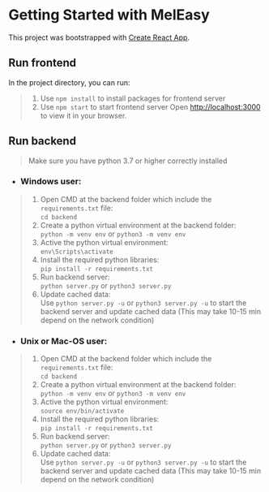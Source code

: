 # Getting Started with MelEasy

This project was bootstrapped with [Create React App](https://github.com/facebook/create-react-app).

## Run frontend

In the project directory, you can run:

> 1. Use `npm install` to install packages for frontend server
> 2. Use `npm start` to start frontend server
Open [http://localhost:3000](http://localhost:3000) to view it in your browser.
  
## Run backend
> Make sure you have python 3.7 or higher correctly installed  

* ### Windows user:
> 1. Open CMD at the backend folder which include the `requirements.txt` file:<br>
> `cd backend`
> 2. Create a python virtual environment at the backend folder:<br>
> `python -m venv env` or `python3 -m venv env`
> 3. Active the python virtual environment:<br>
> `env\Scripts\activate`  
> 4. Install the required python libraries:<br>
> `pip install -r requirements.txt`
> 5. Run backend server:<br>
> `python server.py` or `python3 server.py`
> 6. Update cached data:  
> Use `python server.py -u` or `python3 server.py -u` to start the backend server and 
> update cached data (This may take 10-15 min depend on the network condition)


* ### Unix or Mac-OS user:
> 1. Open CMD at the backend folder which include the `requirements.txt` file:<br>
> `cd backend`
> 2. Create a python virtual environment at the backend folder: <br>
> `python -m venv env` or `python3 -m venv env`
> 3. Active the python virtual environment:<br>
> `source env/bin/activate`
> 4. Install the required python libraries:<br>
> `pip install -r requirements.txt`
> 5. Run backend server:<br>
> `python server.py` or `python3 server.py`
> 6. Update cached data:  
> Use `python server.py -u` or `python3 server.py -u` to start the backend server and 
> update cached data (This may take 10-15 min depend on the network condition)

